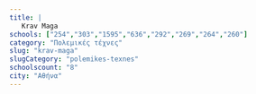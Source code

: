 ```yaml
---
title: |
   Krav Maga
schools: ["254","303","1595","636","292","269","264","260"]
category: "Πολεμικές τέχνες"
slug: "krav-maga"
slugCategory: "polemikes-texnes"
schoolscount: "8"
city: "Αθήνα"
---
```


